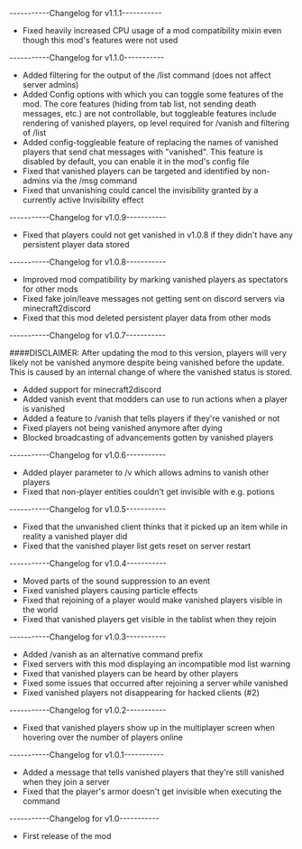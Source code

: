 -----------Changelog for v1.1.1-----------

- Fixed heavily increased CPU usage of a mod compatibility mixin even though this mod's features were not used

-----------Changelog for v1.1.0-----------

- Added filtering for the output of the /list command (does not affect server admins)
- Added Config options with which you can toggle some features of the mod. The core features (hiding from tab list, not sending death messages, etc.) are not controllable, but toggleable features include rendering of vanished players, op level required for /vanish and filtering of /list
- Added config-toggleable feature of replacing the names of vanished players that send chat messages with "vanished". This feature is disabled by default, you can enable it in the mod's config file
- Fixed that vanished players can be targeted and identified by non-admins via the /msg command
- Fixed that unvanishing could cancel the invisibility granted by a currently active Invisibility effect

-----------Changelog for v1.0.9-----------

- Fixed that players could not get vanished in v1.0.8 if they didn't have any persistent player data stored

-----------Changelog for v1.0.8-----------

- Improved mod compatibility by marking vanished players as spectators for other mods
- Fixed fake join/leave messages not getting sent on discord servers via minecraft2discord
- Fixed that this mod deleted persistent player data from other mods

-----------Changelog for v1.0.7-----------

####DISCLAIMER: After updating the mod to this version, players will very likely not be vanished anymore despite being vanished before the update. This is caused by an internal change of where the vanished status is stored.

- Added support for minecraft2discord
- Added vanish event that modders can use to run actions when a player is vanished
- Added a feature to /vanish that tells players if they're vanished or not
- Fixed players not being vanished anymore after dying
- Blocked broadcasting of advancements gotten by vanished players

-----------Changelog for v1.0.6-----------

- Added player parameter to /v which allows admins to vanish other players
- Fixed that non-player entities couldn't get invisible with e.g. potions

-----------Changelog for v1.0.5-----------

- Fixed that the unvanished client thinks that it picked up an item while in reality a vanished player did
- Fixed that the vanished player list gets reset on server restart

-----------Changelog for v1.0.4-----------

- Moved parts of the sound suppression to an event
- Fixed vanished players causing particle effects
- Fixed that rejoining of a player would make vanished players visible in the world
- Fixed that vanished players get visible in the tablist when they rejoin

-----------Changelog for v1.0.3-----------

- Added /vanish as an alternative command prefix
- Fixed servers with this mod displaying an incompatible mod list warning
- Fixed that vanished players can be heard by other players
- Fixed some issues that occurred after rejoining a server while vanished
- Fixed vanished players not disappearing for hacked clients (#2)

-----------Changelog for v1.0.2-----------

- Fixed that vanished players show up in the multiplayer screen when hovering over the number of players online

-----------Changelog for v1.0.1-----------

- Added a message that tells vanished players that they're still vanished when they join a server
- Fixed that the player's armor doesn't get invisible when executing the command

-----------Changelog for v1.0-----------

- First release of the mod